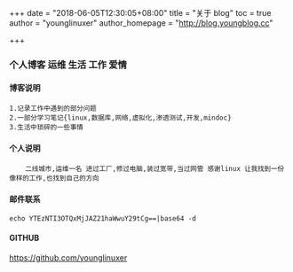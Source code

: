 +++
date = "2018-06-05T12:30:05+08:00"
title = "关于 blog"
toc = true
author = "younglinuxer"
author_homepage =  "http://blog.youngblog.cc"

+++

### 个人博客 运维 生活 工作 爱情

#### 博客说明
```
1.记录工作中遇到的部分问题
2.一部分学习笔记{linux,数据库,网络,虚拟化,渗透测试,开发,mindoc}
3.生活中琐碎的一些事情
```
#### 个人说明
```$xslt
    二线城市,运维一名 进过工厂,修过电脑,装过宽带,当过网管 感谢linux 让我找到一份像样的工作,也找到自己的方向

```
#### 邮件联系
```$xslt
echo YTEzNTI3OTQxMjJAZ21haWwuY29tCg==|base64 -d
```
#### GITHUB
<https://github.com/younglinuxer>